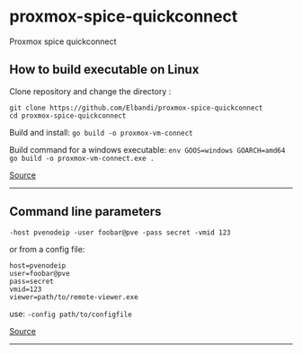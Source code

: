 # proxmox-spice-quickconnect
Proxmox spice quickconnect

## How to build executable on Linux

Clone repository and change the directory :

```
git clone https://github.com/Elbandi/proxmox-spice-quickconnect
cd proxmox-spice-quickconnect
```
Build and install: `go build -o proxmox-vm-connect`

Build command for a windows executable: `env GOOS=windows GOARCH=amd64 go build -o proxmox-vm-connect.exe .`

[Source](https://www.digitalocean.com/community/tutorials/how-to-build-go-executables-for-multiple-platforms-on-ubuntu-16-04)

---

## Command line parameters

`-host pvenodeip -user foobar@pve -pass secret -vmid 123`

or from a config file:

```
host=pvenodeip
user=foobar@pve
pass=secret
vmid=123
viewer=path/to/remote-viewer.exe
```

use: `-config path/to/configfile`

[Source](https://forum.proxmox.com/threads/remote-spice-access-without-using-web-manager.16561/post-255078)


---

